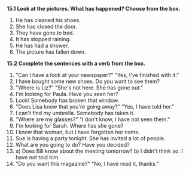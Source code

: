 **15.1 Look at the pictures. What has happened? Choose from the box.**

1. He has cleaned his shoes.
2. She has closed the door.
3. They have gone to bed.
4. It has stopped raining.
5. He has had a shower.
6. The picture has fallen down.

**15.2 Complete the sentences with a verb from the box.**

1. "Can I have a look at your newspaper?" "Yes, I've finished with it."
2. I have bought some new shoes. Do you want to see them?
3. "Where is Liz?" "She's not here. She has gone out."
4. I'm looking for Paula. Have you seen her?
5. Look! Somebody has broken that window.
6. "Does Lisa know that you're going away?" "Yes, I have told her."
7. I can't find my umbrella. Somebody has taken it.
8. "Where are my glasses?" "I don't know, I have not seen them."
9. I'm looking for Sarah. Where has she gone?
10. I know that woman, but I have forgotten her name.
11. Sue is having a party tonight. She has invited a lot of people.
12. What are you going to do? Have you decided?
13. a) Does Bill know about the meeting tomorrow?
    b) I didn't think so. I have not told him.
14. "Do you want this magazine?" "No, I have read it, thanks."
